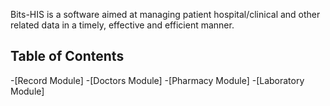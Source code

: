 
Bits-HIS is a software aimed at managing patient hospital/clinical 
and other related data in a timely, effective and efficient manner.
## Table of Contents
 -[Record Module] 
 -[Doctors Module] 
 -[Pharmacy Module] 
 -[Laboratory Module]
 <br />
